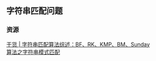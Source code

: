## 字符串匹配问题

### 资源
[干货 | 字符串匹配算法综述：BF、RK、KMP、BM、Sunday](https://mp.weixin.qq.com/s?src=3&timestamp=1570766549&ver=1&signature=tW66J0DSx-i2N8d78guLHto5NE539MhUw5XJDQo8mNZToTzwh6G3A3VvlEtt-cmh3LhVzX3KtVAeHYk1Xh6No1IfxpaAqNabICQ6Wu0QiMoHQikSOc-qd1X2rjorrnn0rUw9a8UbOiRlmpZncLpgXOFES*yCOtBpjjG0cwv*cbI=)  
[算法之字符串模式匹配](https://zhuanlan.zhihu.com/p/24649304)
